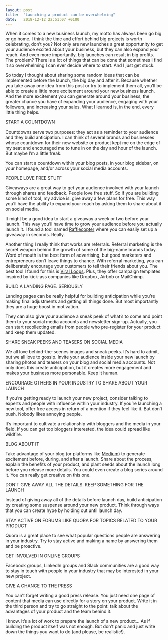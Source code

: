 ```yaml
---
layout: post
title:  "Launching a product can be overwhelming"
date:   2018-12-12 22:51:07 +0100
---
```


<p class="post-body">When it comes to a new business launch, my motto has always been go big or go home. I think the time and effort behind big projects is worth celebrating, don’t you? Not only are new launches a great opportunity to get your audience excited about your business, but they can also expand your reach. And even more importantly, big launches can result in big profits. The problem? There is a lot of things that can be done that sometimes I find it so overwhelming I can ever decide where to start. And I just get stuck.</p>


<p class="post-body">So today I thought about sharing some random ideas that can be implemented before the launch, the big day and after it. Because whether you take away one idea from this post or try to implement them all, you’ll be able to create a little more excitement around your new business launch. And the more excitement you can generate around your business, the greater chance you have of expanding your audience, engaging with your followers, and increasing your sales. What I learned is, in the end, every little thing helps.</p>

<p class= "post-subtitle">START A COUNTDOWN</p>
<p class="post-body">Countdowns serve two purposes: they act as a reminder to your audience and they build anticipation. I can think of several brands and businesses whose countdown for their new website or product kept me on the edge of my seat and encouraged me to tune in on the day and hour of the launch. But maybe I’m a little freak.</p>

<p class="post-body">You can start a countdown within your blog posts, in your blog sidebar, on your homepage, and/or across your social media accounts.</p>

<p class="post-subtitle">PEOPLE LOVE FREE STUFF</p>
<p class="post-body">Giveaways are a great way to get your audience involved with your launch through shares and feedback. People love free stuff. So if you are building some kind of tool, my advice is: give away a few plans for free. This way you’ll have the ability to expand your reach by asking them to share about it on social media.</p>

<p class="post-body">It might be a good idea to start a giveaway a week or two before your launch. This way you’ll have time to grow your audience before you actually launch it. I found a tool named <a class="link-body" href="https://www.rafflecopter.com/?utm_source=lorenacorona&utm_medium=blog">Rafflecopter</a> where you can easily set up a giveaway in seconds. Really.</p>

<p class="post-body">Another thing I really think that works are referrals. Referral marketing is the secret weapon behind the growth of some of the big-name brands today. Word of mouth is the best form of advertising, but good marketers and entrepreneurs don’t leave things to chance. With referral marketing, you can deliberately encourage your customers to tell their friends about you. The best tool I found for this is <a class="link-body" href="https://viral-loops.com/?utm_source=lorenacorona&utm_medium=blog">Viral Loops</a>. Plus, they offer campaign templates inspired by kick-ass companies like Dropbox, Airbnb or MailChimp.</p>

<p class= "post-subtitle">BUILD A LANDING PAGE. SERIOUSLY</p>
<p class="post-body">Landing pages can be really helpful for building anticipation while you’re making final adjustments and getting all things done. But most importantly they are a huge boost in motivation.</p>

<p class="post-body">They can also give your audience a sneak peek of what’s to come and point them to your social media accounts and newsletter sign-up. Actually, you can start recollecting emails from people who pre-register for your product and keep them updated.</p>

<p class= "post-subtitle">SHARE SNEAK PEEKS AND TEASERS ON SOCIAL MEDIA</p>
<p class="post-body">We all love behind-the-scenes images and sneak peeks. It’s hard to admit, but we all love to gossip. Invite your audience inside your new launch by sharing photos and teasers on your blog and social media accounts. Not only does this create anticipation, but it creates more engagement and makes your business more personable. Keep it human.</p>

<p class= "post-subtitle">ENCOURAGE OTHERS IN YOUR INDUSTRY TO SHARE ABOUT YOUR LAUNCH</p>
<p class="post-body">If you’re getting ready to launch your new project, consider talking to experts and people with influence within your industry. If you’re launching a new tool, offer free access in return of a mention if they feel like it. But don’t push. Nobody likes annoying people.</p>

<p class="post-body">It’s important to cultivate a relationship with bloggers and the media in your field. If you can get top bloggers interested, the idea could spread like wildfire.</p>

<p class= "post-subtitle">BLOG ABOUT IT</p>
<p class="post-body">Take advantage of your blog (or platforms like <a class="link-body" href="https://medium.com/?utm_source=lorenacorona&utm_medium=blog">Medium</a>) to generate excitement before, during, and after a launch. Share about the process, explain the benefits of your product, and plant seeds about the launch long before you release more details. You could even create a blog series around it. You can really get creative on this one.</p>

<p class= "post-subtitle">DON’T GIVE AWAY ALL THE DETAILS. KEEP SOMETHING FOR THE LAUNCH</p>
<p class="post-body">Instead of giving away all of the details before launch day, build anticipation by creating some suspense around your new product. Think through ways that you can create hype by holding out until launch day.</p>

<p class= "post-subtitle">STAY ACTIVE ON FORUMS LIKE QUORA FOR TOPICS RELATED TO YOUR PRODUCT</p>
<p class="post-body">Quora is a great place to see what popular questions people are answering in your industry. Try to stay active and making a name by answering them and be proactive.</p>

<p class= "post-subtitle">GET INVOLVED IN ONLINE GROUPS</p>
<p class="post-body">Facebook groups, LinkedIn groups and Slack communities are a good way to stay in touch with people in your industry that may be interested in your new project.</p>

<p class= "post-subtitle">GIVE A CHANCE TO THE PRESS</p>
<p class="post-body">You can’t forget writing a good press release. You just need one page of content that media can use directly for a story on your product. Write it in the third person and try to go straight to the point: talk about the advantages of your product and the team behind it.</p>

<p class="post-body">I know. It’s a lot of work to prepare the launch of a new product… As if building the product itself was not enough. But don’t panic and just write down the things you want to do (and please, be realistic!).</p>
